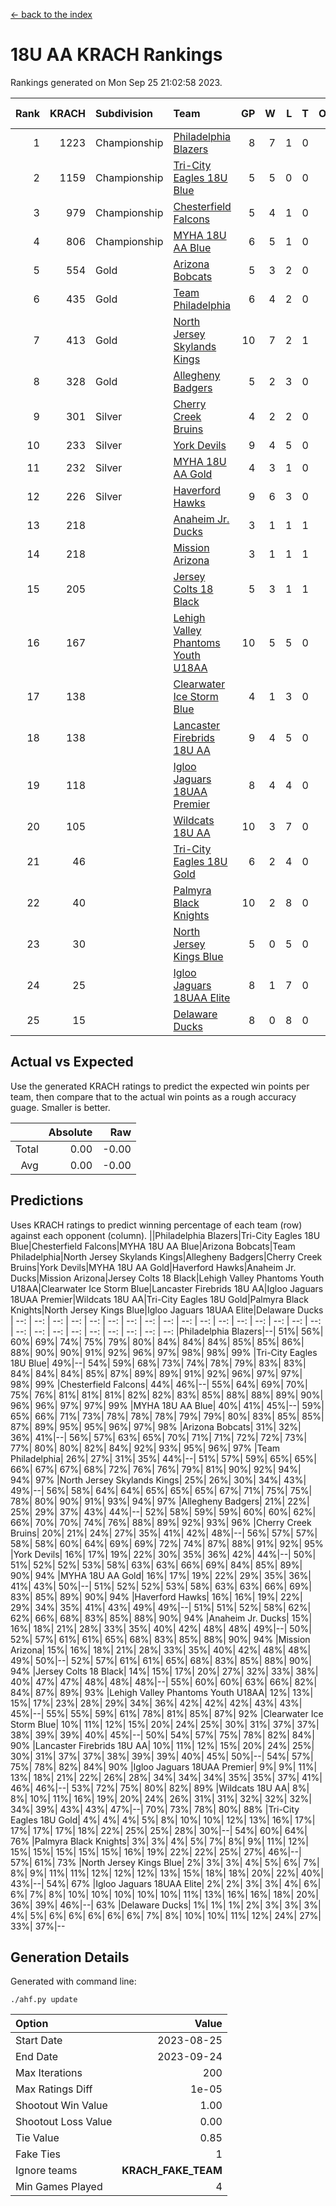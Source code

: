 [<- back to the index](readme.md)
# 18U AA KRACH Rankings
Rankings generated on Mon Sep 25 21:02:58 2023.

Rank|KRACH|Subdivision|Team|GP|W|L|T|OTW|OTL|SoS|Exp Wins|Win Diff
---:|---:|:---|:---|---:|---:|---:|---:|---:|---:|---:|---:|---:
1|1223|Championship|[Philadelphia Blazers](https://gamesheetstats.com/seasons/3659/teams/140765/schedule)|8|7|1|0|0|1|334|7.8|-0.0
2|1159|Championship|[Tri-City Eagles 18U Blue](https://gamesheetstats.com/seasons/3659/teams/140769/schedule)|5|5|0|0|1|0|169|5.9|0.0
3|979|Championship|[Chesterfield Falcons](https://gamesheetstats.com/seasons/3659/teams/143454/schedule)|5|4|1|0|1|0|467|4.8|-0.0
4|806|Championship|[MYHA 18U AA Blue](https://gamesheetstats.com/seasons/3659/teams/140759/schedule)|6|5|1|0|0|0|267|5.8|-0.0
5|554|Gold|[Arizona Bobcats](https://gamesheetstats.com/seasons/3659/teams/143450/schedule)|5|3|2|0|0|0|558|3.8|-0.0
6|435|Gold|[Team Philadelphia](https://gamesheetstats.com/seasons/3659/teams/140768/schedule)|6|4|2|0|0|0|394|4.8|-0.0
7|413|Gold|[North Jersey Skylands Kings](https://gamesheetstats.com/seasons/3659/teams/140763/schedule)|10|7|2|1|1|0|268|8.7|0.0
8|328|Gold|[Allegheny Badgers](https://gamesheetstats.com/seasons/3659/teams/143448/schedule)|5|2|3|0|0|0|598|2.8|-0.0
9|301|Silver|[Cherry Creek Bruins](https://gamesheetstats.com/seasons/3659/teams/143451/schedule)|4|2|2|0|0|0|491|2.9|0.0
10|233|Silver|[York Devils](https://gamesheetstats.com/seasons/3659/teams/140772/schedule)|9|4|5|0|1|0|481|4.8|-0.0
11|232|Silver|[MYHA 18U AA Gold](https://gamesheetstats.com/seasons/3659/teams/140760/schedule)|4|3|1|0|1|1|124|3.9|0.0
12|226|Silver|[Haverford Hawks](https://gamesheetstats.com/seasons/3659/teams/140752/schedule)|9|6|3|0|1|2|216|6.9|0.0
13|218||[Anaheim Jr. Ducks](https://gamesheetstats.com/seasons/3659/teams/143456/schedule)|3|1|1|1|0|0|218|2.7|0.0
14|218||[Mission Arizona](https://gamesheetstats.com/seasons/3659/teams/143449/schedule)|3|1|1|1|0|0|218|2.7|0.0
15|205||[Jersey Colts 18 Black](https://gamesheetstats.com/seasons/3659/teams/140756/schedule)|5|3|1|1|0|0|136|4.7|0.0
16|167||[Lehigh Valley Phantoms Youth U18AA](https://gamesheetstats.com/seasons/3659/teams/140758/schedule)|10|5|5|0|0|1|199|5.9|0.0
17|138||[Clearwater Ice Storm Blue](https://gamesheetstats.com/seasons/3659/teams/143452/schedule)|4|1|3|0|1|1|406|1.8|-0.0
18|138||[Lancaster Firebrids 18U AA](https://gamesheetstats.com/seasons/3659/teams/140757/schedule)|9|4|5|0|1|1|372|4.9|0.0
19|118||[Igloo Jaguars 18UAA Premier](https://gamesheetstats.com/seasons/3659/teams/140755/schedule)|8|4|4|0|0|0|293|4.9|0.0
20|105||[Wildcats 18U AA](https://gamesheetstats.com/seasons/3659/teams/140771/schedule)|10|3|7|0|0|0|330|3.9|0.0
21|46||[Tri-City Eagles 18U Gold](https://gamesheetstats.com/seasons/3659/teams/140770/schedule)|6|2|4|0|0|1|124|2.9|0.0
22|40||[Palmyra Black Knights](https://gamesheetstats.com/seasons/3659/teams/140764/schedule)|10|2|8|0|1|0|286|2.9|0.0
23|30||[North Jersey Kings Blue](https://gamesheetstats.com/seasons/3659/teams/140762/schedule)|5|0|5|0|0|0|289|0.9|0.0
24|25||[Igloo Jaguars 18UAA Elite](https://gamesheetstats.com/seasons/3659/teams/140753/schedule)|8|1|7|0|0|0|173|1.9|0.0
25|15||[Delaware Ducks](https://gamesheetstats.com/seasons/3659/teams/140751/schedule)|8|0|8|0|0|0|295|0.9|0.0

## Actual vs Expected
Use the generated KRACH ratings to predict the expected win points per team, then compare that to the actual win points as a rough accuracy guage. Smaller is better.

||Absolute|Raw
|---:|---:|---:
|Total|0.00|-0.00
|Avg|0.00|-0.00

## Predictions
Uses KRACH ratings to predict winning percentage of each team (row) against each opponent (column).
||Philadelphia Blazers|Tri-City Eagles 18U Blue|Chesterfield Falcons|MYHA 18U AA Blue|Arizona Bobcats|Team Philadelphia|North Jersey Skylands Kings|Allegheny Badgers|Cherry Creek Bruins|York Devils|MYHA 18U AA Gold|Haverford Hawks|Anaheim Jr. Ducks|Mission Arizona|Jersey Colts 18 Black|Lehigh Valley Phantoms Youth U18AA|Clearwater Ice Storm Blue|Lancaster Firebrids 18U AA|Igloo Jaguars 18UAA Premier|Wildcats 18U AA|Tri-City Eagles 18U Gold|Palmyra Black Knights|North Jersey Kings Blue|Igloo Jaguars 18UAA Elite|Delaware Ducks
| --: | --: | --: | --: | --: | --: | --: | --: | --: | --: | --: | --: | --: | --: | --: | --: | --: | --: | --: | --: | --: | --: | --: | --: | --: | --: 
|Philadelphia Blazers|--| 51%| 56%| 60%| 69%| 74%| 75%| 79%| 80%| 84%| 84%| 84%| 85%| 85%| 86%| 88%| 90%| 90%| 91%| 92%| 96%| 97%| 98%| 98%| 99%
|Tri-City Eagles 18U Blue| 49%|--| 54%| 59%| 68%| 73%| 74%| 78%| 79%| 83%| 83%| 84%| 84%| 84%| 85%| 87%| 89%| 89%| 91%| 92%| 96%| 97%| 97%| 98%| 99%
|Chesterfield Falcons| 44%| 46%|--| 55%| 64%| 69%| 70%| 75%| 76%| 81%| 81%| 81%| 82%| 82%| 83%| 85%| 88%| 88%| 89%| 90%| 96%| 96%| 97%| 97%| 99%
|MYHA 18U AA Blue| 40%| 41%| 45%|--| 59%| 65%| 66%| 71%| 73%| 78%| 78%| 78%| 79%| 79%| 80%| 83%| 85%| 85%| 87%| 89%| 95%| 95%| 96%| 97%| 98%
|Arizona Bobcats| 31%| 32%| 36%| 41%|--| 56%| 57%| 63%| 65%| 70%| 71%| 71%| 72%| 72%| 73%| 77%| 80%| 80%| 82%| 84%| 92%| 93%| 95%| 96%| 97%
|Team Philadelphia| 26%| 27%| 31%| 35%| 44%|--| 51%| 57%| 59%| 65%| 65%| 66%| 67%| 67%| 68%| 72%| 76%| 76%| 79%| 81%| 90%| 92%| 94%| 94%| 97%
|North Jersey Skylands Kings| 25%| 26%| 30%| 34%| 43%| 49%|--| 56%| 58%| 64%| 64%| 65%| 65%| 65%| 67%| 71%| 75%| 75%| 78%| 80%| 90%| 91%| 93%| 94%| 97%
|Allegheny Badgers| 21%| 22%| 25%| 29%| 37%| 43%| 44%|--| 52%| 58%| 59%| 59%| 60%| 60%| 62%| 66%| 70%| 70%| 74%| 76%| 88%| 89%| 92%| 93%| 96%
|Cherry Creek Bruins| 20%| 21%| 24%| 27%| 35%| 41%| 42%| 48%|--| 56%| 57%| 57%| 58%| 58%| 60%| 64%| 69%| 69%| 72%| 74%| 87%| 88%| 91%| 92%| 95%
|York Devils| 16%| 17%| 19%| 22%| 30%| 35%| 36%| 42%| 44%|--| 50%| 51%| 52%| 52%| 53%| 58%| 63%| 63%| 66%| 69%| 84%| 85%| 89%| 90%| 94%
|MYHA 18U AA Gold| 16%| 17%| 19%| 22%| 29%| 35%| 36%| 41%| 43%| 50%|--| 51%| 52%| 52%| 53%| 58%| 63%| 63%| 66%| 69%| 83%| 85%| 89%| 90%| 94%
|Haverford Hawks| 16%| 16%| 19%| 22%| 29%| 34%| 35%| 41%| 43%| 49%| 49%|--| 51%| 51%| 52%| 58%| 62%| 62%| 66%| 68%| 83%| 85%| 88%| 90%| 94%
|Anaheim Jr. Ducks| 15%| 16%| 18%| 21%| 28%| 33%| 35%| 40%| 42%| 48%| 48%| 49%|--| 50%| 52%| 57%| 61%| 61%| 65%| 68%| 83%| 85%| 88%| 90%| 94%
|Mission Arizona| 15%| 16%| 18%| 21%| 28%| 33%| 35%| 40%| 42%| 48%| 48%| 49%| 50%|--| 52%| 57%| 61%| 61%| 65%| 68%| 83%| 85%| 88%| 90%| 94%
|Jersey Colts 18 Black| 14%| 15%| 17%| 20%| 27%| 32%| 33%| 38%| 40%| 47%| 47%| 48%| 48%| 48%|--| 55%| 60%| 60%| 63%| 66%| 82%| 84%| 87%| 89%| 93%
|Lehigh Valley Phantoms Youth U18AA| 12%| 13%| 15%| 17%| 23%| 28%| 29%| 34%| 36%| 42%| 42%| 42%| 43%| 43%| 45%|--| 55%| 55%| 59%| 61%| 78%| 81%| 85%| 87%| 92%
|Clearwater Ice Storm Blue| 10%| 11%| 12%| 15%| 20%| 24%| 25%| 30%| 31%| 37%| 37%| 38%| 39%| 39%| 40%| 45%|--| 50%| 54%| 57%| 75%| 78%| 82%| 84%| 90%
|Lancaster Firebrids 18U AA| 10%| 11%| 12%| 15%| 20%| 24%| 25%| 30%| 31%| 37%| 37%| 38%| 39%| 39%| 40%| 45%| 50%|--| 54%| 57%| 75%| 78%| 82%| 84%| 90%
|Igloo Jaguars 18UAA Premier|  9%|  9%| 11%| 13%| 18%| 21%| 22%| 26%| 28%| 34%| 34%| 34%| 35%| 35%| 37%| 41%| 46%| 46%|--| 53%| 72%| 75%| 80%| 82%| 89%
|Wildcats 18U AA|  8%|  8%| 10%| 11%| 16%| 19%| 20%| 24%| 26%| 31%| 31%| 32%| 32%| 32%| 34%| 39%| 43%| 43%| 47%|--| 70%| 73%| 78%| 80%| 88%
|Tri-City Eagles 18U Gold|  4%|  4%|  4%|  5%|  8%| 10%| 10%| 12%| 13%| 16%| 17%| 17%| 17%| 17%| 18%| 22%| 25%| 25%| 28%| 30%|--| 54%| 60%| 64%| 76%
|Palmyra Black Knights|  3%|  3%|  4%|  5%|  7%|  8%|  9%| 11%| 12%| 15%| 15%| 15%| 15%| 15%| 16%| 19%| 22%| 22%| 25%| 27%| 46%|--| 57%| 61%| 73%
|North Jersey Kings Blue|  2%|  3%|  3%|  4%|  5%|  6%|  7%|  8%|  9%| 11%| 11%| 12%| 12%| 12%| 13%| 15%| 18%| 18%| 20%| 22%| 40%| 43%|--| 54%| 67%
|Igloo Jaguars 18UAA Elite|  2%|  2%|  3%|  3%|  4%|  6%|  6%|  7%|  8%| 10%| 10%| 10%| 10%| 10%| 11%| 13%| 16%| 16%| 18%| 20%| 36%| 39%| 46%|--| 63%
|Delaware Ducks|  1%|  1%|  1%|  2%|  3%|  3%|  3%|  4%|  5%|  6%|  6%|  6%|  6%|  6%|  7%|  8%| 10%| 10%| 11%| 12%| 24%| 27%| 33%| 37%|--

## Generation Details

Generated with command line:
```
./ahf.py update
```

| Option | Value |
| :----- | ----: |
| Start Date | 2023-08-25 |
| End Date | 2023-09-24 |
| Max Iterations | 200 |
| Max Ratings Diff | 1e-05 |
| Shootout Win Value | 1.00 |
| Shootout Loss Value | 0.00 |
| Tie Value | 0.85 |
| Fake Ties | 1 |
| Ignore teams | __KRACH_FAKE_TEAM__ |
| Min Games Played | 4 |

